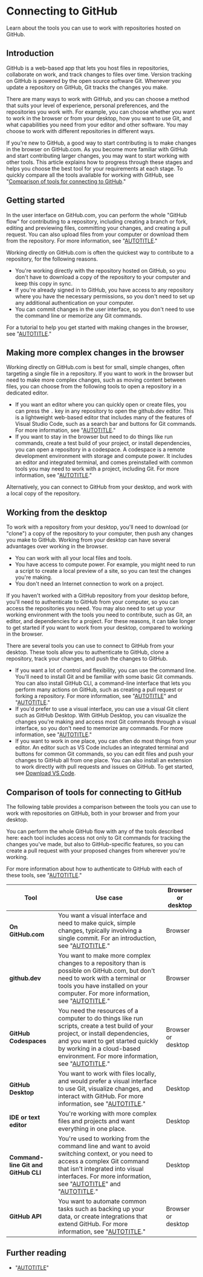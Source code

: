 # Connecting to GitHub

Learn about the tools you can use to work with repositories hosted on GitHub.

## Introduction

GitHub is a web-based app that lets you host files in repositories, collaborate on work, and track changes to files over time. Version tracking on GitHub is powered by the open source software Git. Whenever you update a repository on GitHub, Git tracks the changes you make.

There are many ways to work with GitHub, and you can choose a method that suits your level of experience, personal preferences, and the repositories you work with. For example, you can choose whether you want to work in the browser or from your desktop, how you want to use Git, and what capabilities you need from your editor and other software. You may choose to work with different repositories in different ways.

If you're new to GitHub, a good way to start contributing is to make changes in the browser on GitHub.com. As you become more familiar with GitHub and start contributing larger changes, you may want to start working with other tools. This article explains how to progress through these stages and helps you choose the best tool for your requirements at each stage. To quickly compare all the tools available for working with GitHub, see "[Comparison of tools for connecting to GitHub](#comparison-of-tools-for-connecting-to-github)."

## Getting started

In the user interface on GitHub.com, you can perform the whole "GitHub flow" for contributing to a repository, including creating a branch or fork, editing and previewing files, committing your changes, and creating a pull request. You can also upload files from your computer or download them from the repository. For more information, see "[AUTOTITLE](/get-started/quickstart/github-flow)."

Working directly on GitHub.com is often the quickest way to contribute to a repository, for the following reasons.

- You're working directly with the repository hosted on GitHub, so you don't have to download a copy of the repository to your computer and keep this copy in sync.
- If you're already signed in to GitHub, you have access to any repository where you have the necessary permissions, so you don't need to set up any additional authentication on your computer.
- You can commit changes in the user interface, so you don't need to use the command line or memorize any Git commands.

For a tutorial to help you get started with making changes in the browser, see "[AUTOTITLE](/get-started/quickstart/hello-world)."

## Making more complex changes in the browser

Working directly on GitHub.com is best for small, simple changes, often targeting a single file in a repository. If you want to work in the browser but need to make more complex changes, such as moving content between files, you can choose from the following tools to open a repository in a dedicated editor.

- If you want an editor where you can quickly open or create files, you can press the `.` key in any repository to open the github.dev editor. This is a lightweight web-based editor that includes many of the features of Visual Studio Code, such as a search bar and buttons for Git commands. For more information, see "[AUTOTITLE](/codespaces/the-githubdev-web-based-editor)."
- If you want to stay in the browser but need to do things like run commands, create a test build of your project, or install dependencies, you can open a repository in a codespace. A codespace is a remote development environment with storage and compute power. It includes an editor and integrated terminal, and comes preinstalled with common tools you may need to work with a project, including Git. For more information, see "[AUTOTITLE](/codespaces/overview)."

Alternatively, you can connect to GitHub from your desktop, and work with a local copy of the repository.

## Working from the desktop

To work with a repository from your desktop, you'll need to download (or "clone") a copy of the repository to your computer, then push any changes you make to GitHub. Working from your desktop can have several advantages over working in the browser.

- You can work with all your local files and tools.
- You have access to compute power. For example, you might need to run a script to create a local preview of a site, so you can test the changes you're making.
- You don't need an Internet connection to work on a project.

If you haven't worked with a GitHub repository from your desktop before, you'll need to authenticate to GitHub from your computer, so you can access the repositories you need. You may also need to set up your working environment with the tools you need to contribute, such as Git, an editor, and dependencies for a project. For these reasons, it can take longer to get started if you want to work from your desktop, compared to working in the browser.

There are several tools you can use to connect to GitHub from your desktop. These tools allow you to authenticate to GitHub, clone a repository, track your changes, and push the changes to GitHub.

- If you want a lot of control and flexibility, you can use the command line. You'll need to install Git and be familiar with some basic Git commands. You can also install GitHub CLI, a command-line interface that lets you perform many actions on GitHub, such as creating a pull request or forking a repository. For more information, see "[AUTOTITLE](/get-started/quickstart/set-up-git)" and "[AUTOTITLE](/github-cli/github-cli/about-github-cli)."
- If you'd prefer to use a visual interface, you can use a visual Git client such as GitHub Desktop. With GitHub Desktop, you can visualize the changes you're making and access most Git commands through a visual interface, so you don't need to memorize any commands. For more information, see "[AUTOTITLE](/desktop/overview/about-github-desktop)."
- If you want to work in one place, you can often do most things from your editor. An editor such as VS Code includes an integrated terminal and buttons for common Git commands, so you can edit files and push your changes to GitHub all from one place. You can also install an extension to work directly with pull requests and issues on GitHub. To get started, see [Download VS Code](https://code.visualstudio.com/download).

## Comparison of tools for connecting to GitHub

The following table provides a comparison between the tools you can use to work with repositories on GitHub, both in your browser and from your desktop.

You can perform the whole GitHub flow with any of the tools described here: each tool includes access not only to Git commands for tracking the changes you've made, but also to GitHub-specific features, so you can create a pull request with your proposed changes from wherever you're working.

For more information about how to authenticate to GitHub with each of these tools, see "[AUTOTITLE](/authentication/keeping-your-account-and-data-secure/about-authentication-to-github)."

| Tool | Use case | Browser or desktop |
| ---- | -------- | ------------------ |
| **On GitHub.com** | You want a visual interface and need to make quick, simple changes, typically involving a single commit. For an introduction, see "[AUTOTITLE](/get-started/quickstart/hello-world)." | Browser |
| **github.dev** | You want to make more complex changes to a repository than is possible on GitHub.com, but don't need to work with a terminal or tools you have installed on your computer. For more information, see "[AUTOTITLE](/codespaces/the-githubdev-web-based-editor#opening-the-githubdev-editor)." | Browser |
| **GitHub Codespaces** | You need the resources of a computer to do things like run scripts, create a test build of your project, or install dependencies, and you want to get started quickly by working in a cloud-based environment. For more information, see "[AUTOTITLE](/codespaces/overview)." | Browser or desktop |
| **GitHub Desktop** | You want to work with files locally, and would prefer a visual interface to use Git, visualize changes, and interact with GitHub. For more information, see "[AUTOTITLE](/desktop/overview/about-github-desktop)." | Desktop |
| **IDE or text editor**  | You're working with more complex files and projects and want everything in one place. | Desktop |
| **Command-line Git and GitHub CLI** | You're used to working from the command line and want to avoid switching context, or you need to access a complex Git command that isn't integrated into visual interfaces. For more information, see "[AUTOTITLE](/get-started/quickstart/set-up-git)" and "[AUTOTITLE](/github-cli/github-cli/about-github-cli)." | Desktop |
| **GitHub API** | You want to automate common tasks such as backing up your data, or create integrations that extend GitHub. For more information, see "[AUTOTITLE](/rest/overview/about-githubs-apis)." | Browser or desktop |

## Further reading

- "[AUTOTITLE](/get-started/using-git/about-git)"
